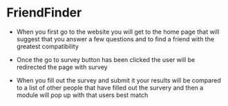 # FriendFinder

* When you first go to the website you will get to the home page that will suggest that you answer
  a few questions and to find a friend with the greatest compatibility

* Once the go to survey button has been clicked the user will be redirected the page with survey

* When you fill out the survey and submit it your results will be compared to a list of other
  people that have filled out the survery and then a module will pop up with that users best match
